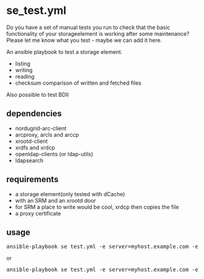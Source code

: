 # se_test.yml

Do you have a set of manual tests you run to check that the basic functionality of your storageelement is working after some maintenance? Please let me know what you test - maybe we can add it here. 

An ansible playbook to test a storage element.

 - listing
 - writing
 - reading
 - checksum comparison of written and fetched files

Also possible to test BDII

## dependencies

 - nordugrid-arc-client
  - arcproxy, arcls and arccp
 - xrootd-client
  - xrdfs and xrdcp
 - openldap-clients (or ldap-utils)
  - ldapsearch

## requirements

 - a storage element(only tested with dCache)
  - with an SRM and an xrootd door
   - for SRM a place to write would be cool, xrdcp then copies the file
 - a proxy certificate

## usage

<pre>
ansible-playbook se_test.yml -e server=myhost.example.com -e path=/path/to/directory/in/namespace/where/I/haz/write/FOO -e file=BARZ -vv
</pre>
or
<pre>
ansible-playbook se_test.yml -e server=myhost.example.com -e path=/path/to/directory/in/namespace/where/I/haz/write/FOO -e file=BARZ -e xfed_server1=xrootdfederationhost1.example.com -e xfed_server2=xrootdfederationhost2.example.com -e xfed_pathfile=//store/user/myuser/AAAAAAAAAAAAA-AAAA-AAAA-AAAA-NOTREAL -e enable_ldap_testin=True
</pre>
